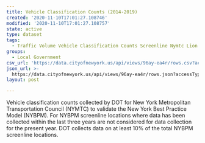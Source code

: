 ```yaml
---
title: Vehicle Classification Counts (2014-2019)
created: '2020-11-10T17:01:27.108746'
modified: '2020-11-10T17:01:27.108757'
state: active
type: dataset
tags:
  - Traffic Volume Vehicle Classification Counts Screenline Nymtc Lion
groups:
  - Local Government
csv_url: 'https://data.cityofnewyork.us/api/views/96ay-ea4r/rows.csv?accessType=DOWNLOAD'
json_url: >-
  https://data.cityofnewyork.us/api/views/96ay-ea4r/rows.json?accessType=DOWNLOAD
layout: post

---
```

Vehicle classification counts collected by DOT for New York Metropolitan Transportation Council (NYMTC) to validate the New York Best Practice Model (NYBPM). For NYBPM screenline locations where data has been collected within the last three years are not considered for data collection for the present year. DOT collects data on at least 10% of the total NYBPM screenline locations.
